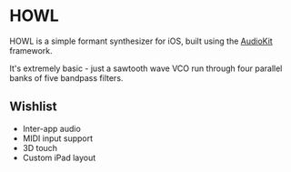 # HOWL

HOWL is a simple formant synthesizer for iOS, built using the [AudioKit](https://github.com/audiokit/AudioKit) framework.

It's extremely basic - just a sawtooth wave VCO run through four parallel banks of five bandpass filters.

## Wishlist

- Inter-app audio
- MIDI input support
- 3D touch
- Custom iPad layout
